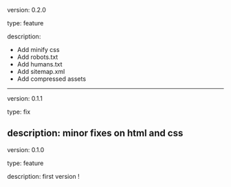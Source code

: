 version: 0.2.0

type: feature

description:

-   Add minify css
-   Add robots.txt
-   Add humans.txt
-   Add sitemap.xml
-   Add compressed assets

---

version: 0.1.1

type: fix

## description: minor fixes on html and css

version: 0.1.0

type: feature

description: first version !
